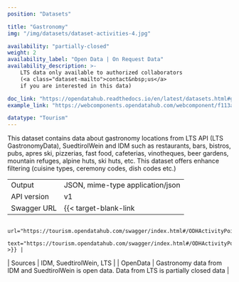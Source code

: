 ```yaml
---
position: "Datasets"

title: "Gastronomy"
img: "/img/datasets/dataset-activities-4.jpg"

availability: "partially-closed"
weight: 2
availability_label: "Open Data | On Request Data"
availability_description: >-
    LTS data only available to authorized collaborators
    (<a class="dataset-mailto">contact&nbsp;us</a>
    if you are interested in this data)

doc_link: "https://opendatahub.readthedocs.io/en/latest/datasets.html#gastronomy-dataset"
example_link: "https://webcomponents.opendatahub.com/webcomponent/f113a6c6-445f-4633-a901-b8004353c903?from=%2F%3Ftags%3Dgastronomy"

datatype: "Tourism"
---
```


This dataset contains data about gastronomy locations from LTS API (LTS GastronomyData), SuedtirolWein and IDM such as restaurants, bars, bistros, pubs, apres ski, pizzerias, fast food, cafeterias, vinotheques, beer gardens, mountain refuges, alpine huts, ski huts, etc. This dataset offers enhance filtering (cuisine types, ceremony codes, dish codes etc.)

|             |                                                                                            |
| :---------- | ------------------------------------------------------------------------------------------ |
| Output      | JSON, mime-type application/json                                                           |
| API version | v1                                                                                         |
| Swagger URL | {{< target-blank-link
                        url="https://tourism.opendatahub.com/swagger/index.html#/ODHActivityPoi/get_v1_ODHActivityPoi"
                        text="https://tourism.opendatahub.com/swagger/index.html#/ODHActivityPoi/get_v1_ODHActivityPoi" >}} |
| Sources     | IDM, SuedtirolWein, LTS                                                                    |
| OpenData    | Gastronomy data from IDM and SuedtirolWein is open data. Data from LTS is partially closed data     |
